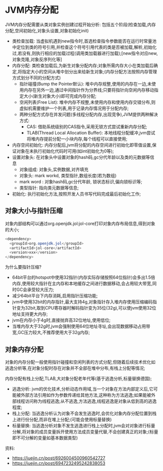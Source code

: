 # JVM内存分配

JVM内存分配需要从类对象实例创建过程开始分析: 包括五个阶段(检查加载,内存分配,空间初始化,对象头设置,对象初始化init)

- 类检查加载: 当虚拟机遇到new指令时,首选检查指令参数能否在运行时常量池中定位到类的符号引用,并检查这个符号引用代表的类是否被加载,解析,初始化过,若没有,则执行相应的加载过程(调用类加载器进行加载);[new指令对应new,对象克隆,对象反序列化等]
- 内存分配: 类检查加载后,为新生对象分配内存;对象所需内存大小在类加载后确定,将指定大小的空间从堆中划分出来给新生对象;(内存分配方法按照内存管理方式划分不同的分配方式)
    - 指针碰撞(Bump the Pointer默认): 堆中内存规整,使用的内存在一边,未使用内存在另外一边,通过中间指针作为分界线;只要将指针向空闲内存移动指定大小(新生对象大小)即可完成内存分配;
    - 空闲列表(Free List): 堆中内存不规整,未使用内存和使用内存交错分布,则虚拟机需要维护一个列表,用于记录内存情况用于分配内存;
    - 两种分配方式存在并发问题(多线程分配内存,出现竞争),JVM提供两种解决方式:
        - CAS: 借助系统级别的CAS指令,采用无锁方式尝试重新内存分配;
        - TLAB(Thread Local Allocation Buffer): 本地线程分配缓冲,jvm尝试将堆内存提前分配一小块内存,每个线程可以直接使用;
- 内存空间初始化: 内存分配后,jvm将分配的内存空间进行初始化即零值设置,保证对象在未执行初始化代码时可用(如int初始化为0等);
- 设置对象头: 在对象头中设置对象的hash码,gc分代年龄以及类的元数据等信息
    - 对象组成: 对象头,实例数据,对齐填充
    - 对象头: mark workd, 类型指针,数组长度(若为数组) 
    - mark word : 对象hash码,gc分代年龄, 锁状态标识,偏向锁标识等;
    - 类型指针: 指向类元数据等信息;
- 初始化: 执行初始化方法,按照开发人员书写代码完成最后初始化工作;

## 对象大小与指针压缩

对象内部结构可以通过org.openjdk.jol:jol-core打印对象内存布局信息,得到对象的大小;
```Java
<dependency>
  <groupId>org.openjdk.jol</groupId>
  <artifactId>jol-core</artifactId>
  <version>xxx</version>
</dependency>
```

为什么要指针压缩?
- 64bit平台的hotspot中使用32指针(内存实际存储按照64位指针)会多出1.5倍内存,使用较大指针在主内存和本地缓存之间进行数据移动,会占用较大带宽,同时GC会承受较大压力;
- 减少64bit平台下内存消耗,启用指针压缩功能;
- jvm中使用32bit的内存指针,最大支持4g,对象指针存入堆内存使用压缩编码指针变为32bit,取到CPU寄存器时解码指针变为35位(32g),可以使jvm使用32位地址支持更大内存;
- jvm在内存小于4g时,直接抛弃高32位地址,使用低位;
- 当堆内存大于32g时,jvm会强制使用64位地址寻址,会出现数据移动占用带宽,GC压力较大,不推荐使用大于32g内存;

## 对象内存分配
对象的内存分配一般使用指针碰撞和空闲列表的方式分配,但随着后续技术优化如逃逸分析等,在对象分配时存在对象并不全部在堆中分布,有栈上分配等情况;

内存分配有栈上分配,TLAB,大对象分配老年代等(基于逃逸分析,标量替换德国);

- 逃逸分析: jvm的优化技术,分析动态作用域,当一个对象在方法内部定义后,它可能被外部方法引用如作为参数传递给其他方法,这种称为方法逃逸;如果能被外部线程访问称为线程逃逸;从不逃逸,方法逃逸,线程逃逸是对象从低到高的逃逸程度;
- 栈上分配: 当逃逸分析认为对象不会发生逃逸时,会优化对象内存分配位置到栈上进行份分配,而非在堆上分配;(可能会使用标量替换)
- 标量替换: 当逃逸分析对象不发生逃逸进行栈上分配时,jvm会对对象进行标量分解,将对象的成员变量拆开使用方法成员变量代替,不会创建真正的对象;(标量即不可分解的变量如基本数据类型)

资料:
- https://juejin.cn/post/6926004500960542727
- https://juejin.cn/post/6947232495242838053
